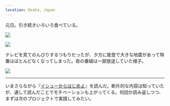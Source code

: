 ```yaml
---
location: Osaka, Japan
---
```


元日。引き続きいろいろ食べている。

![](https://photos.old.apkas.net/medium/202401/20240101-082943.webp)

![](https://photos.old.apkas.net/medium/202401/20240101-083004.webp)

テレビを見てのんびりするつもりだったが、夕方に能登で大きな地震があって特番はほとんどなくなってしまった。夜の番組は一部放送していた様子。

![](https://photos.old.apkas.net/medium/202401/20240101-200500.webp)

---

いまさらながら『[イシューからはじめよ](https://eijipress.co.jp/products/2085)』を読んだ。断片的な内容は知っていたが、通して読んだことでモチベーションも上がってくる。何回か読み返しつつ、まずは次のプロジェクトで実践してみたい。
